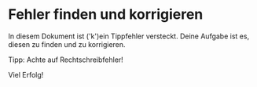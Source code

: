 # Fehler finden und korrigieren

In diesem Dokument ist ('k')ein Tippfehler versteckt. Deine Aufgabe ist es, diesen zu finden und zu korrigieren.

Tipp: Achte auf Rechtschreibfehler!

Viel Erfolg!

